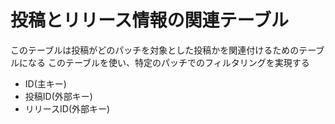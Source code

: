 # 投稿とリリース情報の関連テーブル
このテーブルは投稿がどのパッチを対象とした投稿かを関連付けるためのテーブルになる
このテーブルを使い、特定のパッチでのフィルタリングを実現する
* ID(主キー)
* 投稿ID(外部キー)
* リリースID(外部キー)